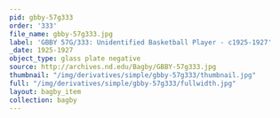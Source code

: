 ```yaml
---
pid: gbby-57g333
order: '333'
file_name: gbby-57g333.jpg
label: 'GBBY 57G/333: Unidentified Basketball Player - c1925-1927'
_date: 1925-1927
object_type: glass plate negative
source: http://archives.nd.edu/Bagby/GBBY-57g333.jpg
thumbnail: "/img/derivatives/simple/gbby-57g333/thumbnail.jpg"
full: "/img/derivatives/simple/gbby-57g333/fullwidth.jpg"
layout: bagby_item
collection: bagby
---
```

